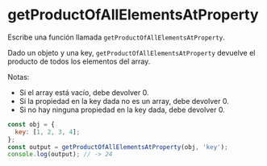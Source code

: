 # getProductOfAllElementsAtProperty

Escribe una función llamada `getProductOfAllElementsAtProperty`.

Dado un objeto y una key, `getProductOfAllElementsAtProperty` devuelve el
producto de todos los elementos del array.

Notas:

- Si el array está vacío, debe devolver 0.
- Si la propiedad en la key dada no es un array, debe devolver 0.
- Si no hay ninguna propiedad en la key dada, debe devolver 0.

```js
const obj = {
  key: [1, 2, 3, 4];
};
const output = getProductOfAllElementsAtProperty(obj, 'key');
console.log(output); // -> 24
```
